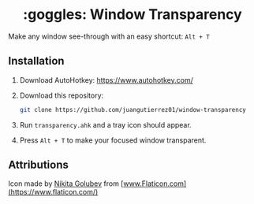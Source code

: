 <h1 align="center" width="100%">
  :goggles: Window Transparency
</h1>

Make any window see-through with an easy shortcut: <code><kbd>Alt</kbd> + <kbd>T</kbd></code>

## Installation

1. Download AutoHotkey: <https://www.autohotkey.com/>
2. Download this repository:

    ```bash
    git clone https://github.com/juangutierrez01/window-transparency
    ```

3. Run `transparency.ahk` and a tray icon should appear.
4. Press <code><kbd>Alt</kbd> + <kbd>T</kbd></code> to make your focused window transparent.

## Attributions

Icon made by [Nikita Golubev](https://www.flaticon.com/authors/nikita-golubev) from [www.Flaticon.com](https://www.flaticon.com/)
